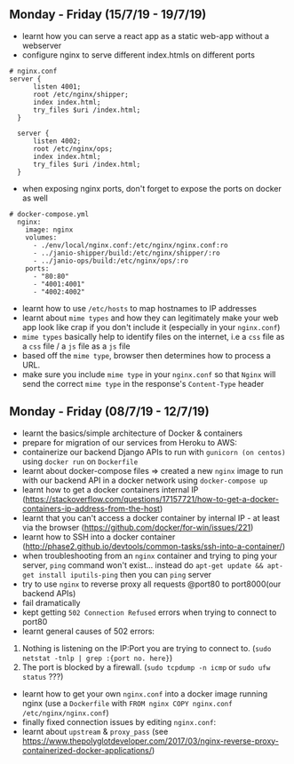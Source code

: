## Monday - Friday (15/7/19 - 19/7/19)
- learnt how you can serve a react app as a static web-app without a webserver
- configure nginx to serve different index.htmls on different ports 

```
# nginx.conf
server {
      listen 4001;
      root /etc/nginx/shipper;
      index index.html;
      try_files $uri /index.html;
  }

  server {
      listen 4002;
      root /etc/nginx/ops;
      index index.html;
      try_files $uri /index.html;
  }
```

- when exposing nginx ports, don't forget to expose the ports on docker as well

```
# docker-compose.yml
  nginx:
    image: nginx
    volumes:
      - ./env/local/nginx.conf:/etc/nginx/nginx.conf:ro
      - ../janio-shipper/build:/etc/nginx/shipper/:ro
      - ../janio-ops/build:/etc/nginx/ops/:ro
    ports:
      - "80:80"
      - "4001:4001"
      - "4002:4002"
```

- learnt how to use `/etc/hosts` to map hostnames to IP addresses
- learnt about `mime types` and how they can legitimately make your web app look like crap if you don't include it (especially in your `nginx.conf`)
- `mime types` basically help to identify files on the internet, i.e a `css` file as a `css` file / a `js` file as a `js` file
- based off the `mime type`, browser then determines how to process a URL.
- make sure you include `mime type` in your `nginx.conf` so that `Nginx` will send the correct `mime type` in the response's `Content-Type` header


## Monday - Friday (08/7/19 - 12/7/19)
- learnt the basics/simple architecture of Docker & containers
- prepare for migration of our services from Heroku to AWS:
- containerize our backend Django APIs to run with `gunicorn (on centos)` using `docker run` on `Dockerfile`
- learnt about docker-compose files => created a new `nginx` image to run with our backend API in a docker network using `docker-compose up`
- learnt how to get a docker containers internal IP (https://stackoverflow.com/questions/17157721/how-to-get-a-docker-containers-ip-address-from-the-host)
- learnt that you can't access a docker container by internal IP - at least via the browser (https://github.com/docker/for-win/issues/221)
- learnt how to SSH into a docker container (http://phase2.github.io/devtools/common-tasks/ssh-into-a-container/)
- when troubleshooting from an `nginx` container and trying to ping your server, `ping` command won't exist... instead do `apt-get update && apt-get install iputils-ping` then you can `ping` server
- try to use `nginx` to reverse proxy all requests @port80 to port8000(our backend APIs)
- fail dramatically
- kept getting `502 Connection Refused` errors when trying to connect to port80
- learnt general causes of 502 errors:
1) Nothing is listening on the IP:Port you are trying to connect to. (`sudo netstat -tnlp | grep :{port no. here}`)
2) The port is blocked by a firewall. (`sudo tcpdump -n icmp` or `sudo ufw status` ???)
- learnt how to get your own `nginx.conf` into a docker image running nginx (use a `Dockerfile` with `FROM nginx
COPY nginx.conf /etc/nginx/nginx.conf`)
- finally fixed connection issues by editing `nginx.conf`:
- learnt about `upstream` & `proxy_pass` (see https://www.thepolyglotdeveloper.com/2017/03/nginx-reverse-proxy-containerized-docker-applications/)